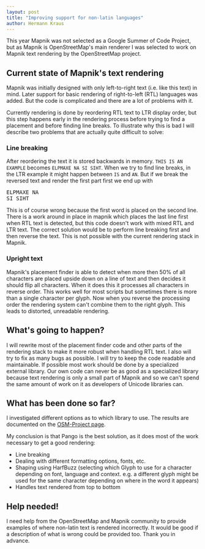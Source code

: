 ```yaml
---
layout: post
title: "Improving support for non-latin languages"
author: Hermann Kraus
---
```


This year Mapnik was not selected as a Google Summer of Code Project, but as Mapnik is OpenStreetMap's main renderer I was selected to work on Mapnik text rendering by the OpenStreetMap project.
 
## Current state of Mapnik's text rendering

Mapnik was initially designed with only left-to-right text (i.e. like this text) in mind. Later support for basic rendering of right-to-left (RTL) languages was added. But the code is complicated and there are a lot of problems with it.
 
Currently rendering is done by reordering RTL text to LTR display order, but this step happens early in the rendering process before trying to find a placement and before finding line breaks. To illustrate why this is bad I will describe two problems that are actually quite difficult to solve:

### Line breaking

After reordering the text it is stored backwards in memory. `THIS IS AN EXAMPLE` becomes `ELPMAXE NA SI SIHT`. When we try to find line breaks, in the LTR example it might happen between ``IS`` and ``AN``. But if we break the reversed text and render the first part first we end up with
<pre>
ELPMAXE NA
SI SIHT
</pre>
This is of course wrong because the first word is placed on the second line. There is a work around in place in mapnik which places the last line first when RTL text is detected, but this code doesn't work with mixed RTL and LTR text.
The correct solution would be to perform line breaking first and then reverse the text. This is not possible with the current rendering stack in Mapnik.

### Upright text

Mapnik's placement finder is able to detect when more then 50% of all characters are placed upside down on a line of text and then decides it should flip all characters. When it does this it processes all characters in reverse order. This works well for most scripts but sometimes there is more than a single character per glyph. Now when you reverse the processing order the rendering system can't combine them to the right glyph. This leads to distorted, unreadable rendering.
 
## What's going to happen?

I will rewrite most of the placement finder code and other parts of the rendering stack to make it more robust when handling RTL text. I also will try to fix as many bugs as possible. I will try to keep the code readable and maintainable. If possible most work should be done by a specialized external library. Our own code can never be as good as a specialized library because text rendering is only a small part of Mapnik and so we can't spend the same amount of work on it as developers of Unicode libraries can.
 
## What has been done so far?

I investigated different options as to which library to use. The results are documented on the [OSM-Project page](http://wiki.openstreetmap.org/wiki/Google_Summer_of_Code/2012/Improve_support_for_non-latin_languages_in_Mapnik_text_rendering).

 
My conclusion is that Pango is the best solution, as it does most of the work necessary to get a good rendering:

* Line breaking
* Dealing with different formatting options, fonts, etc.
* Shaping using HarfBuzz (selecting which Glyph to use for a character depending on font, language and context. e.g. a different glyph might be used for the same character depending on where in the word it appears)
* Handles text rendered from top to bottom
 
## Help needed!

I need help from the OpenStreetMap and Mapnik community to provide examples of where non-latin text is rendered incorrectly. It would be good if a description of what is wrong could be provided too. Thank you in advance.
